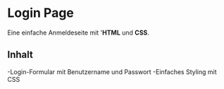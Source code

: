 
# Login Page
Eine einfache Anmeldeseite mit '**HTML** und **CSS**.
## Inhalt
-Login-Formular mit Benutzername und Passwort
-Einfaches Styling mit CSS

